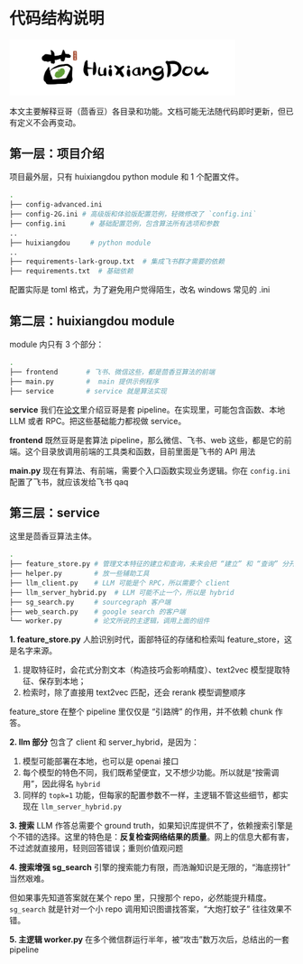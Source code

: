 # 代码结构说明

<img src="./figures/huixiangdou.png" width="400">

本文主要解释豆哥（茴香豆）各目录和功能。文档可能无法随代码即时更新，但已有定义不会再变动。

## 第一层：项目介绍

项目最外层，只有 huixiangdou python module 和 1 个配置文件。

```bash
.
├── config-advanced.ini
├── config-2G.ini # 高级版和体验版配置范例，轻微修改了 `config.ini`
├── config.ini      # 基础配置范例，包含算法所有选项和参数
..
├── huixiangdou     # python module
..
├── requirements-lark-group.txt  # 集成飞书群才需要的依赖
├── requirements.txt  # 基础依赖
```

配置实际是 toml 格式，为了避免用户觉得陌生，改名 windows 常见的 .ini

## 第二层：huixiangdou module

module 内只有 3 个部分：

```bash
.
├── frontend       # 飞书、微信这些，都是茴香豆算法的前端
├── main.py        #  main 提供示例程序
├── service        # service 就是算法实现
```

**service** 我们在[论文](https://arxiv.org/abs/2401.08772)里介绍豆哥是套 pipeline。在实现里，可能包含函数、本地 LLM 或者 RPC。把这些基础能力都视做 service。

**frontend** 既然豆哥是套算法 pipeline，那么微信、飞书、web 这些，都是它的前端。这个目录放调用前端的工具类和函数，目前里面是飞书的 API 用法

**main.py** 现在有算法、有前端，需要个入口函数实现业务逻辑。你在 `config.ini` 配置了飞书，就应该发给飞书 qaq

## 第三层：service

这里是茴香豆算法主体。

```bash
.
├── feature_store.py # 管理文本特征的建立和查询，未来会把 “建立” 和 “查询” 分开
├── helper.py        # 放一些辅助工具
├── llm_client.py    # LLM 可能是个 RPC，所以需要个 client
├── llm_server_hybrid.py  # LLM 可能不止一个，所以是 hybrid
├── sg_search.py     # sourcegraph 客户端
├── web_search.py    # google search 的客户端
└── worker.py        # 论文所说的主逻辑，调用上面的组件
```

**1. feature_store.py** 人脸识别时代，面部特征的存储和检索叫 feature_store，这是名字来源。

1. 提取特征时，会花式分割文本（构造技巧会影响精度）、text2vec 模型提取特征、保存到本地；
2. 检索时，除了直接用 text2vec 匹配，还会 rerank 模型调整顺序

feature_store 在整个 pipeline 里仅仅是 “引路牌” 的作用，并不依赖 chunk 作答。

**2. llm 部分** 包含了 client 和 server_hybrid，是因为：

1. 模型可能部署在本地，也可以是 openai 接口
2. 每个模型的特色不同，我们既希望便宜，又不想少功能。所以就是“按需调用”，因此得名 `hybrid`
3. 同样的 `topk=1` 功能，但每家的配置参数不一样，主逻辑不管这些细节，都实现在 `llm_server_hybrid.py`

**3. 搜索** LLM 作答总需要个 ground truth，如果知识库提供不了，依赖搜索引擎是个不错的选择。这里的特色是：**反复检查网络结果的质量**。网上的信息大都有害，不过滤就直接用，轻则回答错误；重则价值观问题

**4. 搜索增强 sg_search** 引擎的搜索能力有限，而浩瀚知识是无限的，“海底捞针” 当然艰难。

但如果事先知道答案就在某个 repo 里，只搜那个 repo，必然能提升精度。 `sg_search` 就是针对一个小 repo 调用知识图谱找答案，“大炮打蚊子” 往往效果不错。

**5. 主逻辑 worker.py** 在多个微信群运行半年，被“攻击”数万次后，总结出的一套 pipeline
